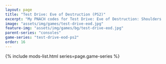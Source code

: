 ```yaml
---
layout: page
title: "Test Drive: Eve of Destruction (PS2)"
excerpt: "My PNACH codes for Test Drive: Eve of Destruction: Shoulders control mapping."
image: "assets/img/games/test-drive-eod.jpg"
feature-img: "assets/img/games/bg/test-drive-eod.jpg"
parent-series: "consoles"
game-series: "test-drive-eod-ps2"
order: 16
---
```


{% include mods-list.html series=page.game-series %}
